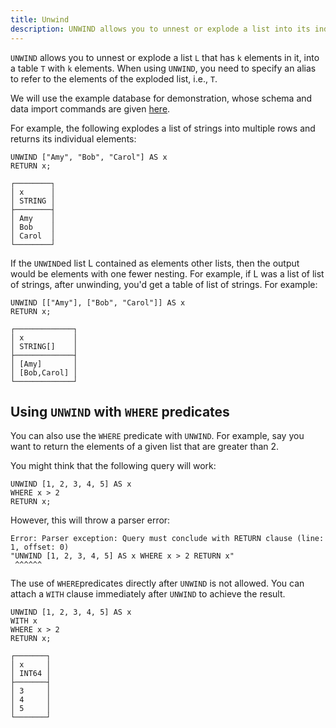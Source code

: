 ```yaml
---
title: Unwind
description: UNWIND allows you to unnest or explode a list into its individual elements.
---
```


`UNWIND` allows you to unnest or explode a list `L` that has `k` elements in it,
into a table `T` with `k` elements.
When using `UNWIND`, you need to specify an alias to refer to the elements
of the exploded list, i.e., `T`.

We will use the example database for demonstration, whose schema and data import commands are given [here](/cypher/query-clauses/example-database).

For example, the following explodes a list of strings into multiple rows and returns its individual elements:

```cypher
UNWIND ["Amy", "Bob", "Carol"] AS x
RETURN x;
```

```
┌────────┐
│ x      │
│ STRING │
├────────┤
│ Amy    │
│ Bob    │
│ Carol  │
└────────┘
```

If the `UNWIND`ed list L contained as elements other lists,
then the output would be elements with one fewer nesting. For example, if L was a list of 
list of strings, after unwinding, you'd get a table of list of strings. For example:

```cypher
UNWIND [["Amy"], ["Bob", "Carol"]] AS x
RETURN x;
```

```
┌─────────────┐
│ x           │
│ STRING[]    │
├─────────────┤
│ [Amy]       │
│ [Bob,Carol] │
└─────────────┘
```

## Using `UNWIND` with `WHERE` predicates

You can also use the `WHERE` predicate with `UNWIND`. For example, say you want to return the
elements of a given list that are greater than 2.

You might think that the following query will work:

```cypher
UNWIND [1, 2, 3, 4, 5] AS x
WHERE x > 2
RETURN x;
```
However, this will throw a parser error:
```
Error: Parser exception: Query must conclude with RETURN clause (line: 1, offset: 0)
"UNWIND [1, 2, 3, 4, 5] AS x WHERE x > 2 RETURN x"
 ^^^^^^
```

The use of `WHERE`predicates directly after `UNWIND` is not allowed. You can attach a `WITH` clause
immediately after `UNWIND` to achieve the result.

```cypher
UNWIND [1, 2, 3, 4, 5] AS x
WITH x
WHERE x > 2
RETURN x;
```

```
┌───────┐
│ x     │
│ INT64 │
├───────┤
│ 3     │
│ 4     │
│ 5     │
└───────┘
```

